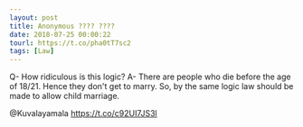 ```yaml
---
layout: post
title: Anonymous ???? ????
date: 2018-07-25 00:00:22
tourl: https://t.co/pha0tT7sc2
tags: [Law]
---
```

Q- How ridiculous is this logic?
A- There are people who die before the age of 18/21. Hence they don't get to marry. So, by the same logic law should be made to allow child marriage.

@Kuvalayamala https://t.co/c92UI7JS3l